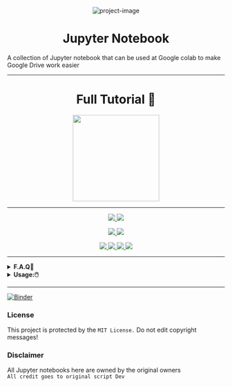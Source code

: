 <p align="center"><img src="https://i.ibb.co/pKPRZnh/68747470733a2f2f69302e77702e636f6d2f626c6f672e3333306f686d732e636f6d2f77702d636f6e74656e742f75706c6f.jpg?resize=1024%2C555&amp;ssl=1" alt="project-image"></p>
<h1 align="center" id="title">Jupyter Notebook</h1>
<p id="description">A collection of Jupyter notebook that can be used at Google colab to make Google Drive work easier</p>

<hr>
<div align="center">
	<h1>Full Tutorial 📜</h1>
	<a href="https://kavindudilhara.ml/">
<img src="https://img.shields.io/badge/Click%20Here%20-To%20Watch%20Tutorial-red" width="200"></br></a>
</div>
<hr>

<p align="center">
  <a href=https://github.com/Kavindu-Dilhara/Jupyter-notebook ">
    <img src="https://img.shields.io/badge/Jupyter%20Notebook-10-brightgreen">
  </a>
  <a href="https://github.com/Kavindu-Dilhara/Jupyter-notebook">
    <img src="https://img.shields.io/github/languages/code-size/Kavindu-Dilhara/Jupyter-notebook">
 <p align="center">   
  </a>
  </a>
  <a href="https://github.com/Kavindu-Dilhara/Jupyter-notebook/fork">
    <img src="https://img.shields.io/github/forks/Kavindu-Dilhara/Jupyter-notebook?style=social">
   
  </a>
  <a href="https://github.com/Kavindu-Dilhara/Jupyter-notebook/stargazers">
    <img src="https://img.shields.io/github/stars/Kavindu-Dilhara/Jupyter-notebook?style=social">
  </a>
</p>

<p align="center">
  <a href="https://github.com/Kavindu-Dilhara/Jupyter-notebook ">
    <img src="https://img.shields.io/github/repo-size/Kavindu-Dilhara/Jupyter-notebook">

  </a>
  <a href="httsp://github.com/Kavindu-Dilhara/Jupyter-notebook ">
    <img src="https://img.shields.io/github/license/Kavindu-Dilhara/Jupyter-notebook?style=plastic">

  </a>
  <a href="httsp://github.com/Kavindu-Dilhara/Jupyter-notebook ">
    <img src="https://img.shields.io/github/languages/top/Kavindu-Dilhara/Jupyter-notebook?color=purple&label=Jupyter notebook&style=plastic">

  </a>
  <a href="https://kavindudilhara.ml/ ">
    <img src="https://img.shields.io/static/v1?label=Author&message=kavidu%20Dilhara&color=purple&style=plastic">

  </a>
  </p>
<hr>
<details>
 <summary><b>F.A.Q🤔</b></summary><br/>

### What is the Google Colab?
**Colaboratory, or “Colab” for short, is a product from Google Research. Colab allows anybody to write and execute arbitrary python code through the browser, and is especially well suited to machine learning, data analysis and education..**
### What is a Jupyter Notebook?
**A Jupyter Notebook is an open source web application that allows data scientists to create and share documents that include live code, equations, and other multimedia resources.**
### How do Jupyter Notebooks work?
**A Jupyter notebook has two components: a front-end web page and a back-end kernel. The front-end web page allows data scientists to enter programming code or text in rectangular "cells." The browser then passes the code to the back-end kernel which runs the code and returns the results.**
### How long can Google colab run?
**In the free version, runtimes are limited to 12 hours and RAM is also limited to 16 GB. In the pro variant, it is possible to select a high-memory option and thus use 32 GB of RAM. The Google Pro+ variant now offers even more options to run Deep Learning relatively inexpensively without a cloud server or local machine**
### Who can use Colab?
**Colab allows anybody to write and execute arbitrary python code through the browser, and is especially well suited to machine learning, data analysis and education.**

</details>
<details>
 <summary><b>Usage:🖱️</b></summary><br/>
<a href="https://colab.research.google.com/github.com/Kavindu-Dilhara/Colab_Notebooks/blob/main/Video%20converter/Convert_OR_Compress_Videos.ipynb" target="_blank"><img src="https://colab.research.google.com/assets/colab-badge.svg" alt="Open In Colab"/></a>

</details>

---------------
[![Binder](https://mybinder.org/badge_logo.svg)](https://mybinder.org/v2/gh/kavidu-dilhara/Jupyter-Notebook.git/main)
### License
This project is protected by the `MIT License.`
Do not edit copyright messages!

### Disclaimer
All Jupyter notebooks here are owned by the original owners
<br>`All credit goes to original script Dev`
